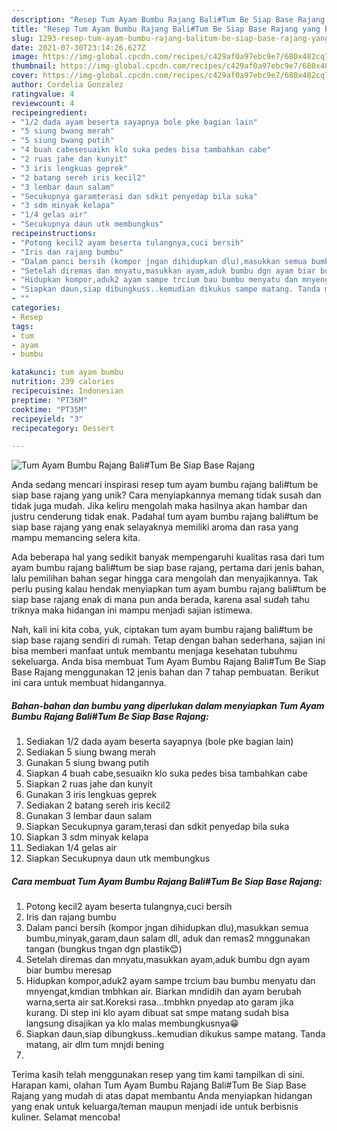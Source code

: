 ```yaml
---
description: "Resep Tum Ayam Bumbu Rajang Bali#Tum Be Siap Base Rajang yang Bikin Ngiler"
title: "Resep Tum Ayam Bumbu Rajang Bali#Tum Be Siap Base Rajang yang Bikin Ngiler"
slug: 1293-resep-tum-ayam-bumbu-rajang-balitum-be-siap-base-rajang-yang-bikin-ngiler
date: 2021-07-30T23:14:26.627Z
image: https://img-global.cpcdn.com/recipes/c429af0a97ebc9e7/680x482cq70/tum-ayam-bumbu-rajang-balitum-be-siap-base-rajang-foto-resep-utama.jpg
thumbnail: https://img-global.cpcdn.com/recipes/c429af0a97ebc9e7/680x482cq70/tum-ayam-bumbu-rajang-balitum-be-siap-base-rajang-foto-resep-utama.jpg
cover: https://img-global.cpcdn.com/recipes/c429af0a97ebc9e7/680x482cq70/tum-ayam-bumbu-rajang-balitum-be-siap-base-rajang-foto-resep-utama.jpg
author: Cordelia Gonzalez
ratingvalue: 4
reviewcount: 4
recipeingredient:
- "1/2 dada ayam beserta sayapnya bole pke bagian lain"
- "5 siung bwang merah"
- "5 siung bwang putih"
- "4 buah cabesesuaikn klo suka pedes bisa tambahkan cabe"
- "2 ruas jahe dan kunyit"
- "3 iris lengkuas geprek"
- "2 batang sereh iris kecil2"
- "3 lembar daun salam"
- "Secukupnya garamterasi dan sdkit penyedap bila suka"
- "3 sdm minyak kelapa"
- "1/4 gelas air"
- "Secukupnya daun utk membungkus"
recipeinstructions:
- "Potong kecil2 ayam beserta tulangnya,cuci bersih"
- "Iris dan rajang bumbu"
- "Dalam panci bersih (kompor jngan dihidupkan dlu),masukkan semua bumbu,minyak,garam,daun salam dll, aduk dan remas2 mnggunakan tangan (bungkus tngan dgn plastik😊)"
- "Setelah diremas dan mnyatu,masukkan ayam,aduk bumbu dgn ayam biar bumbu meresap"
- "Hidupkan kompor,aduk2 ayam sampe trcium bau bumbu menyatu dan mnyengat,kmdian tmbhkan air. Biarkan mndidih dan ayam berubah warna,serta air sat.Koreksi rasa...tmbhkn pnyedap ato garam jika kurang. Di step ini klo ayam dibuat sat smpe matang sudah bisa langsung disajikan ya klo malas membungkusnya😁"
- "Siapkan daun,siap dibungkuss..kemudian dikukus sampe matang. Tanda matang, air dlm tum mnjdi bening"
- ""
categories:
- Resep
tags:
- tum
- ayam
- bumbu

katakunci: tum ayam bumbu 
nutrition: 239 calories
recipecuisine: Indonesian
preptime: "PT36M"
cooktime: "PT35M"
recipeyield: "3"
recipecategory: Dessert

---
```



![Tum Ayam Bumbu Rajang Bali#Tum Be Siap Base Rajang](https://img-global.cpcdn.com/recipes/c429af0a97ebc9e7/680x482cq70/tum-ayam-bumbu-rajang-balitum-be-siap-base-rajang-foto-resep-utama.jpg)

Anda sedang mencari inspirasi resep tum ayam bumbu rajang bali#tum be siap base rajang yang unik? Cara menyiapkannya memang tidak susah dan tidak juga mudah. Jika keliru mengolah maka hasilnya akan hambar dan justru cenderung tidak enak. Padahal tum ayam bumbu rajang bali#tum be siap base rajang yang enak selayaknya memiliki aroma dan rasa yang mampu memancing selera kita.



Ada beberapa hal yang sedikit banyak mempengaruhi kualitas rasa dari tum ayam bumbu rajang bali#tum be siap base rajang, pertama dari jenis bahan, lalu pemilihan bahan segar hingga cara mengolah dan menyajikannya. Tak perlu pusing kalau hendak menyiapkan tum ayam bumbu rajang bali#tum be siap base rajang enak di mana pun anda berada, karena asal sudah tahu triknya maka hidangan ini mampu menjadi sajian istimewa.


Nah, kali ini kita coba, yuk, ciptakan tum ayam bumbu rajang bali#tum be siap base rajang sendiri di rumah. Tetap dengan bahan sederhana, sajian ini bisa memberi manfaat untuk membantu menjaga kesehatan tubuhmu sekeluarga. Anda bisa membuat Tum Ayam Bumbu Rajang Bali#Tum Be Siap Base Rajang menggunakan 12 jenis bahan dan 7 tahap pembuatan. Berikut ini cara untuk membuat hidangannya.

<!--inarticleads1-->

##### Bahan-bahan dan bumbu yang diperlukan dalam menyiapkan Tum Ayam Bumbu Rajang Bali#Tum Be Siap Base Rajang:

1. Sediakan 1/2 dada ayam beserta sayapnya (bole pke bagian lain)
1. Sediakan 5 siung bwang merah
1. Gunakan 5 siung bwang putih
1. Siapkan 4 buah cabe,sesuaikn klo suka pedes bisa tambahkan cabe
1. Siapkan 2 ruas jahe dan kunyit
1. Gunakan 3 iris lengkuas geprek
1. Sediakan 2 batang sereh iris kecil2
1. Gunakan 3 lembar daun salam
1. Siapkan Secukupnya garam,terasi dan sdkit penyedap bila suka
1. Siapkan 3 sdm minyak kelapa
1. Sediakan 1/4 gelas air
1. Siapkan Secukupnya daun utk membungkus




<!--inarticleads2-->

##### Cara membuat Tum Ayam Bumbu Rajang Bali#Tum Be Siap Base Rajang:

1. Potong kecil2 ayam beserta tulangnya,cuci bersih
1. Iris dan rajang bumbu
1. Dalam panci bersih (kompor jngan dihidupkan dlu),masukkan semua bumbu,minyak,garam,daun salam dll, aduk dan remas2 mnggunakan tangan (bungkus tngan dgn plastik😊)
1. Setelah diremas dan mnyatu,masukkan ayam,aduk bumbu dgn ayam biar bumbu meresap
1. Hidupkan kompor,aduk2 ayam sampe trcium bau bumbu menyatu dan mnyengat,kmdian tmbhkan air. Biarkan mndidih dan ayam berubah warna,serta air sat.Koreksi rasa...tmbhkn pnyedap ato garam jika kurang. Di step ini klo ayam dibuat sat smpe matang sudah bisa langsung disajikan ya klo malas membungkusnya😁
1. Siapkan daun,siap dibungkuss..kemudian dikukus sampe matang. Tanda matang, air dlm tum mnjdi bening
1. 




Terima kasih telah menggunakan resep yang tim kami tampilkan di sini. Harapan kami, olahan Tum Ayam Bumbu Rajang Bali#Tum Be Siap Base Rajang yang mudah di atas dapat membantu Anda menyiapkan hidangan yang enak untuk keluarga/teman maupun menjadi ide untuk berbisnis kuliner. Selamat mencoba!
